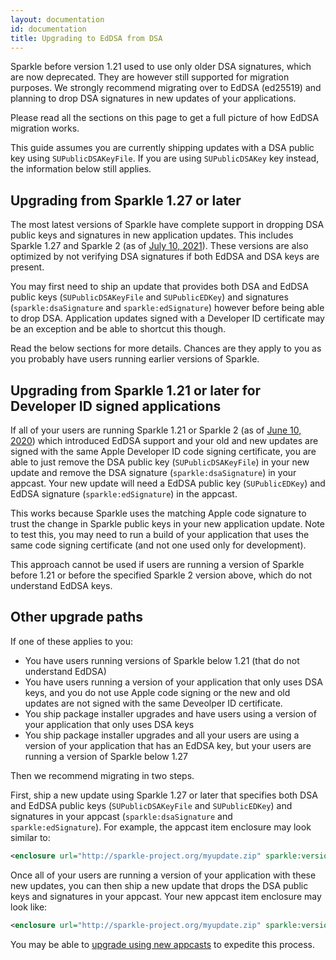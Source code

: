 ```yaml
---
layout: documentation
id: documentation
title: Upgrading to EdDSA from DSA
---
```


Sparkle before version 1.21 used to use only older DSA signatures, which are now deprecated. They are however still supported for migration purposes. We strongly recommend migrating over to EdDSA (ed25519) and planning to drop DSA signatures in new updates of your applications.

Please read all the sections on this page to get a full picture of how EdDSA migration works.

This guide assumes you are currently shipping updates with a DSA public key using `SUPublicDSAKeyFile`. If you are using `SUPublicDSAKey` key instead, the information below still applies.

## Upgrading from Sparkle 1.27 or later

The most latest versions of Sparkle have complete support in dropping DSA public keys and signatures in new application updates. This includes Sparkle 1.27 and Sparkle 2 (as of [July 10, 2021](https://github.com/sparkle-project/Sparkle/pull/1888)). These versions are also optimized by not verifying DSA signatures if both EdDSA and DSA keys are present.

You may first need to ship an update that provides both DSA and EdDSA public keys (`SUPublicDSAKeyFile` and `SUPublicEDKey`) and signatures (`sparkle:dsaSignature` and `sparkle:edSignature`) however before being able to drop DSA. Application updates signed with a Developer ID certificate may be an exception and be able to shortcut this though.

Read the below sections for more details. Chances are they apply to you as you probably have users running earlier versions of Sparkle.

## Upgrading from Sparkle 1.21 or later for Developer ID signed applications

If all of your users are running Sparkle 1.21 or Sparkle 2 (as of [June 10, 2020](https://github.com/sparkle-project/Sparkle/pull/1553)) which introduced EdDSA support and your old and new updates are signed with the same Apple Developer ID code signing certificate, you are able to just remove the DSA public key (`SUPublicDSAKeyFile`) in your new update and remove the DSA signature (`sparkle:dsaSignature`) in your appcast. Your new update will need a EdDSA public key (`SUPublicEDKey`) and EdDSA signature (`sparkle:edSignature`) in the appcast.

This works because Sparkle uses the matching Apple code signature to trust the change in Sparkle public keys in your new application update. Note to test this, you may need to run a build of your application that uses the same code signing certificate (and not one used only for development).

This approach cannot be used if users are running a version of Sparkle before 1.21 or before the specified Sparkle 2 version above, which do not understand EdDSA keys.

## Other upgrade paths

If one of these applies to you:

* You have users running versions of Sparkle below 1.21 (that do not understand EdDSA)
* You have users running a version of your application that only uses DSA keys, and you do not use Apple code signing or the new and old updates are not signed with the same Deveolper ID certificate.
* You ship package installer upgrades and have users using a version of your application that only uses DSA keys
* You ship package installer upgrades and all your users are using a version of your application that has an EdDSA key, but your users are running a version of Sparkle below 1.27

Then we recommend migrating in two steps.

First, ship a new update using Sparkle 1.27 or later that specifies both DSA and EdDSA public keys (`SUPublicDSAKeyFile` and `SUPublicEDKey`) and signatures in your appcast (`sparkle:dsaSignature` and `sparkle:edSignature`). For example, the appcast item enclosure may look similar to:

```xml
<enclosure url="http://sparkle-project.org/myupdate.zip" sparkle:version="2" type="application/octet-stream" sparkle:dsaSignature="MCwCFAdLjBvvjJN0fnfMnn7BCl650VqNAhR+XuFABVK2y8zJn/oKtC1sv58ySQ==" sparkle:edSignature="ify59pDIuduaZcLnLvQjGqNQIAqi4dVgeA3L/e7I7xaqn9pVdiVZH7Na3v+Gp4ElAKJfX4Pfq8cgElfXmZc4Cg==" length="1879795" />
```

Once all of your users are running a version of your application with these new updates, you can then ship a new update that drops the DSA public keys and signatures in your appcast. Your new appcast item enclosure may look like:

```xml
<enclosure url="http://sparkle-project.org/myupdate.zip" sparkle:version="2" type="application/octet-stream" sparkle:edSignature="ify59pDIuduaZcLnLvQjGqNQIAqi4dVgeA3L/e7I7xaqn9pVdiVZH7Na3v+Gp4ElAKJfX4Pfq8cgElfXmZc4Cg==" length="1879795" />
```

You may be able to [upgrade using new appcasts](/documentation/publishing#upgrading-to-newer-features) to expedite this process.
